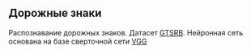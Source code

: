 ## Дорожные знаки 

Распознавание дорожных знаков. 
Датасет [GTSRB](http://benchmark.ini.rub.de/?section=gtsrb&subsection=news). 
Нейронная сеть основана на базе сверточной сети [VGG](https://neurohive.io/ru/vidy-nejrosetej/vgg16-model/)

